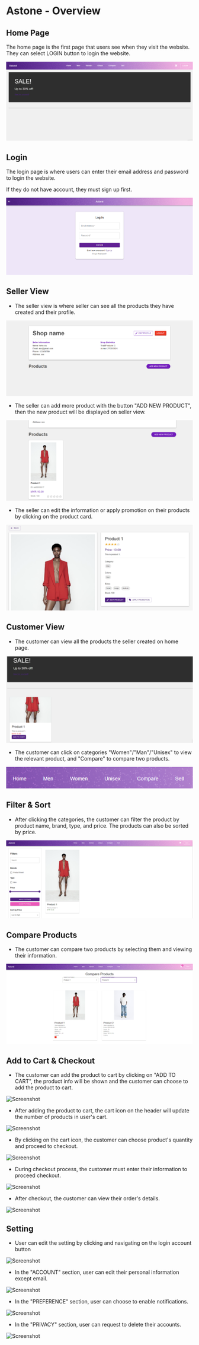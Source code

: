 # Astone - Overview 

## Home Page

The home page is the first page that users see when they visit the website. They can select LOGIN button to login the website.

![Screenshot](frontend\src\images\home.png)

## Login

The login page is where users can enter their email address and password to login the website.

If they do not have account, they must sign up first.

![Screenshot](frontend\src\images\login.png)

## Seller View

- The seller view is where seller can see all the products they have created and their profile.

![Screenshot](frontend\src\images\seller_view.png)

- The seller can add more product with the button "ADD NEW PRODUCT", then the new product will be displayed on seller view.

![Screenshot](frontend\src\images\seller_view_create_product.png)

- The seller can edit the information or apply promotion on their products by clicking on the product card.

![Screenshot](frontend\src\images\product_seller_view.png)

## Customer View

- The customer can view all the products the seller created on home page.

![Screenshot](frontend\src\images\customer_view.png)

- The customer can click on categories "Women"/"Man"/"Unisex" to view the relevant product, and "Compare" to compare two products.

![Screenshot](frontend\src\images\header.png)

## Filter & Sort

- After clicking the categories, the customer can filter the product by product name, brand, type, and price. The products can also be sorted by price.

![Screenshot](frontend\src\images\product_filter.png)

## Compare Products

- The customer can compare two products by selecting them and viewing their information.

![Screenshot](frontend\src\images\product_compare.png)

## Add to Cart & Checkout

- The customer can add the product to cart by clicking on "ADD TO CART", the product info will be shown and the customer can choose to add the product to cart.

![Screenshot](\frontend\src\images\product_customer_view.png)

- After adding the product to cart, the cart icon on the header will update the number of products in user's cart.

![Screenshot](\frontend\src\images\cart_icon.png)

- By clicking on the cart icon, the customer can choose product's quantity and proceed to checkout.

![Screenshot](\frontend\src\images\chk_out.png)

- During checkout process, the customer must enter their information to proceed checkout.

![Screenshot](\frontend\src\images\product_chk_out.png)

- After checkout, the customer can view their order's details.

![Screenshot](\frontend\src\images\order_details.png)

## Setting

- User can edit the setting by clicking and navigating on the login account button

![Screenshot](\frontend\src\images\settings.png)

- In the "ACCOUNT" section, user can edit their personal information except email.

![Screenshot](\frontend\src\images\setting_account.png)

- In the "PREFERENCE" section, user can choose to enable notifications.

![Screenshot](\frontend\src\images\setting_preferences.png)

- In the "PRIVACY" section, user can request to delete their accounts.

![Screenshot](\frontend\src\images\setting_privacy.png)
